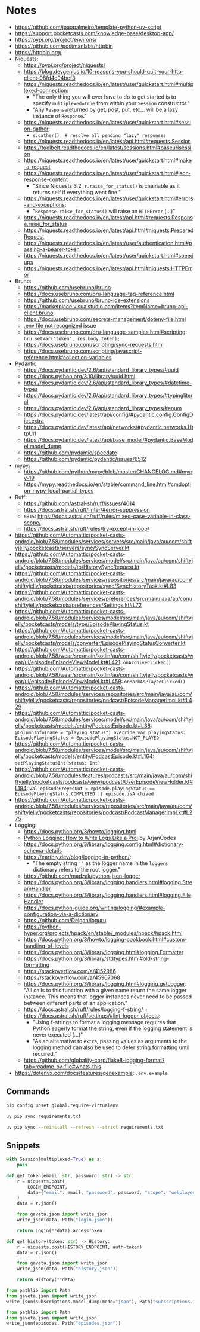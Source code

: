 # Notes

- https://github.com/joaopalmeiro/template-python-uv-script
- https://support.pocketcasts.com/knowledge-base/desktop-app/
- https://pypi.org/project/environs/
- https://github.com/postmanlabs/httpbin
- https://httpbin.org/
- Niquests:
  - https://pypi.org/project/niquests/
  - https://blog.devgenius.io/10-reasons-you-should-quit-your-http-client-98fd4c94bef3
  - https://niquests.readthedocs.io/en/latest/user/quickstart.html#multiplexed-connection:
    - "The only thing you will ever have to do to get started is to specify `multiplexed=True` from within your `Session` constructor."
    - "Any `Response`returned by get, post, put, etc… will be a lazy instance of `Response`."
  - https://niquests.readthedocs.io/en/latest/user/quickstart.html#session-gather:
    - `s.gather()  # resolve all pending "lazy" responses`
  - https://niquests.readthedocs.io/en/latest/api.html#requests.Session
  - https://toolbelt.readthedocs.io/en/latest/sessions.html#baseurlsession
  - https://niquests.readthedocs.io/en/latest/user/quickstart.html#make-a-request
  - https://niquests.readthedocs.io/en/latest/user/quickstart.html#json-response-content
    - "Since Niquests 3.2, `r.raise_for_status()` is chainable as it returns self if everything went fine."
  - https://niquests.readthedocs.io/en/latest/user/quickstart.html#errors-and-exceptions:
    - "`Response.raise_for_status()` will raise an `HTTPError` (...)"
  - https://niquests.readthedocs.io/en/latest/api.html#requests.Response.raise_for_status
  - https://niquests.readthedocs.io/en/latest/api.html#niquests.PreparedRequest
  - https://niquests.readthedocs.io/en/latest/user/authentication.html#passing-a-bearer-token
  - https://niquests.readthedocs.io/en/latest/user/quickstart.html#speedups
  - https://niquests.readthedocs.io/en/latest/api.html#niquests.HTTPError
- Bruno:
  - https://github.com/usebruno/bruno
  - https://docs.usebruno.com/bru-language-tag-reference.html
  - https://github.com/usebruno/bruno-ide-extensions
  - https://marketplace.visualstudio.com/items?itemName=bruno-api-client.bruno
  - https://docs.usebruno.com/secrets-management/dotenv-file.html
  - [.env file not recognized](https://github.com/usebruno/bruno/issues/1757) issue
  - https://docs.usebruno.com/bru-language-samples.html#scripting: `bru.setVar("token", res.body.token);`
  - https://docs.usebruno.com/scripting/sync-requests.html
  - https://docs.usebruno.com/scripting/javascript-reference.html#collection-variables
- Pydantic:
  - https://docs.pydantic.dev/2.6/api/standard_library_types/#uuid
  - https://docs.python.org/3.10/library/uuid.html
  - https://docs.pydantic.dev/2.6/api/standard_library_types/#datetime-types
  - https://docs.pydantic.dev/2.6/api/standard_library_types/#typingliteral
  - https://docs.pydantic.dev/2.6/api/standard_library_types/#enum
  - https://docs.pydantic.dev/latest/api/config/#pydantic.config.ConfigDict.extra
  - https://docs.pydantic.dev/latest/api/networks/#pydantic.networks.HttpUrl
  - https://docs.pydantic.dev/latest/api/base_model/#pydantic.BaseModel.model_dump
  - https://github.com/pydantic/speedate
  - https://github.com/pydantic/pydantic/issues/6512
- mypy:
  - https://github.com/python/mypy/blob/master/CHANGELOG.md#mypy-19
  - https://mypy.readthedocs.io/en/stable/command_line.html#cmdoption-mypy-local-partial-types
- Ruff:
  - https://github.com/astral-sh/ruff/issues/4014
  - https://docs.astral.sh/ruff/linter/#error-suppression
  - `N815`: https://docs.astral.sh/ruff/rules/mixed-case-variable-in-class-scope/
  - https://docs.astral.sh/ruff/rules/try-except-in-loop/
- https://github.com/Automattic/pocket-casts-android/blob/7.58/modules/services/servers/src/main/java/au/com/shiftyjelly/pocketcasts/servers/sync/SyncServer.kt
- https://github.com/Automattic/pocket-casts-android/blob/7.58/modules/services/model/src/main/java/au/com/shiftyjelly/pocketcasts/models/to/HistorySyncRequest.kt
- https://github.com/Automattic/pocket-casts-android/blob/7.58/modules/services/repositories/src/main/java/au/com/shiftyjelly/pocketcasts/repositories/sync/SyncHistoryTask.kt#L83
- https://github.com/Automattic/pocket-casts-android/blob/7.58/modules/services/preferences/src/main/java/au/com/shiftyjelly/pocketcasts/preferences/Settings.kt#L72
- https://github.com/Automattic/pocket-casts-android/blob/7.58/modules/services/model/src/main/java/au/com/shiftyjelly/pocketcasts/models/type/EpisodePlayingStatus.kt
- https://github.com/Automattic/pocket-casts-android/blob/7.58/modules/services/model/src/main/java/au/com/shiftyjelly/pocketcasts/models/converter/EpisodePlayingStatusConverter.kt
- https://github.com/Automattic/pocket-casts-android/blob/7.58/wear/src/main/kotlin/au/com/shiftyjelly/pocketcasts/wear/ui/episode/EpisodeViewModel.kt#L421: `onArchiveClicked()`
- https://github.com/Automattic/pocket-casts-android/blob/7.58/wear/src/main/kotlin/au/com/shiftyjelly/pocketcasts/wear/ui/episode/EpisodeViewModel.kt#L459: `onMarkAsPlayedClicked()`
- https://github.com/Automattic/pocket-casts-android/blob/7.58/modules/services/repositories/src/main/java/au/com/shiftyjelly/pocketcasts/repositories/podcast/EpisodeManagerImpl.kt#L429
- https://github.com/Automattic/pocket-casts-android/blob/7.58/modules/services/model/src/main/java/au/com/shiftyjelly/pocketcasts/models/entity/PodcastEpisode.kt#L38: `@ColumnInfo(name = "playing_status") override var playingStatus: EpisodePlayingStatus = EpisodePlayingStatus.NOT_PLAYED`
- https://github.com/Automattic/pocket-casts-android/blob/7.58/modules/services/model/src/main/java/au/com/shiftyjelly/pocketcasts/models/entity/PodcastEpisode.kt#L164: `setPlayingStatusInt(status: Int)`
- https://github.com/Automattic/pocket-casts-android/blob/7.58/modules/features/podcasts/src/main/java/au/com/shiftyjelly/pocketcasts/podcasts/view/podcast/UserEpisodeViewHolder.kt#L194: `val episodeGreyedOut = episode.playingStatus == EpisodePlayingStatus.COMPLETED || episode.isArchived`
- https://github.com/Automattic/pocket-casts-android/blob/7.58/modules/services/repositories/src/main/java/au/com/shiftyjelly/pocketcasts/repositories/podcast/PodcastManagerImpl.kt#L275
- Logging:
  - https://docs.python.org/3/howto/logging.html
  - [Python Logging: How to Write Logs Like a Pro!](https://youtu.be/pxuXaaT1u3k?feature=shared) by ArjanCodes
  - https://docs.python.org/3/library/logging.config.html#dictionary-schema-details
  - https://earthly.dev/blog/logging-in-python/:
    - "The empty string `''` as the logger name in the `loggers` dictionary refers to the root logger."
  - https://github.com/madzak/python-json-logger
  - https://docs.python.org/3/library/logging.handlers.html#logging.StreamHandler
  - https://docs.python.org/3/library/logging.handlers.html#logging.FileHandler
  - https://docs.python-guide.org/writing/logging/#example-configuration-via-a-dictionary
  - https://github.com/Delgan/loguru
  - https://python-hyper.org/projects/hpack/en/stable/_modules/hpack/hpack.html
  - https://docs.python.org/3/howto/logging-cookbook.html#custom-handling-of-levels
  - https://docs.python.org/3/library/logging.html#logging.Formatter
  - https://docs.python.org/3/library/stdtypes.html#old-string-formatting
  - https://stackoverflow.com/a/4152986
  - https://stackoverflow.com/a/45967068
  - https://docs.python.org/3/library/logging.html#logging.getLogger: "All calls to this function with a given name return the same logger instance. This means that logger instances never need to be passed between different parts of an application."
  - https://docs.astral.sh/ruff/rules/logging-f-string/ + https://docs.astral.sh/ruff/settings/#lint_logger-objects:
    - "Using f-strings to format a logging message requires that Python eagerly format the string, even if the logging statement is never executed (...)"
    - "As an alternative to `extra`, passing values as arguments to the logging method can also be used to defer string formatting until required."
  - https://github.com/globality-corp/flake8-logging-format?tab=readme-ov-file#whats-this
- https://dotenvx.com/docs/features/genexample: `.env.example`

## Commands

```bash
pip config unset global.require-virtualenv
```

```bash
uv pip sync requirements.txt
```

```bash
uv pip sync --reinstall --refresh --strict requirements.txt
```

## Snippets

```python
with Session(multiplexed=True) as s:
    pass
```

```python
def get_token(email: str, password: str) -> str:
    r = niquests.post(
        LOGIN_ENDPOINT,
        data={"email": email, "password": password, "scope": "webplayer"},
    )
    data = r.json()

    from gaveta.json import write_json
    write_json(data, Path("login.json"))

    return Login(**data).accessToken
```

```python
def get_history(token: str) -> History:
    r = niquests.post(HISTORY_ENDPOINT, auth=token)
    data = r.json()

    from gaveta.json import write_json
    write_json(data, Path("history.json"))

    return History(**data)
```

```python
from pathlib import Path
from gaveta.json import write_json
write_json(subscriptions.model_dump(mode="json"), Path("subscriptions.json"))
```

```python
from pathlib import Path
from gaveta.json import write_json
write_json(episodes, Path("episodes.json"))
```
